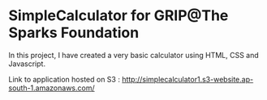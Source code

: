 # SimpleCalculator for GRIP@The Sparks Foundation

In this project, I have created a very basic calculator using HTML, CSS and Javascript.


Link to application hosted on S3 :
http://simplecalculator1.s3-website.ap-south-1.amazonaws.com/
